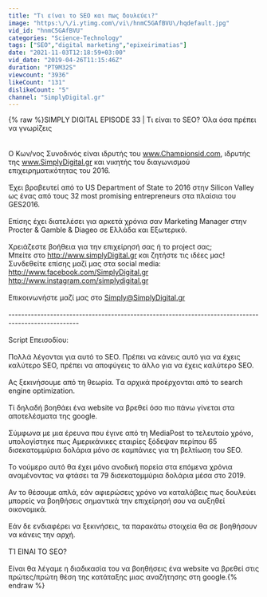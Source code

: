 ```yaml
---
title: "Τι είναι το SEO και πως δουλεύει?"
image: "https:\/\/i.ytimg.com\/vi\/hnmC5GAfBVU\/hqdefault.jpg"
vid_id: "hnmC5GAfBVU"
categories: "Science-Technology"
tags: ["SEO","digital marketing","epixeirimatias"]
date: "2021-11-03T12:18:59+03:00"
vid_date: "2019-04-26T11:15:46Z"
duration: "PT9M32S"
viewcount: "3936"
likeCount: "131"
dislikeCount: "5"
channel: "SimplyDigital.gr"
---
```

{% raw %}SIMPLY DIGITAL EPISODE 33 | Τι είναι το SEO? Όλα όσα πρέπει να γνωρίζεις<br /><br /><br />Ο Kων/νος Συνοδινός είναι ιδρυτής του www.Championsid.com, ιδρυτής της www.SimplyDigital.gr και νικητής του διαγωνισμού επιχειρηματικότητας του 2016.<br /><br />Έχει βραβευτεί από το US Department of State το 2016 στην Silicon Valley ως ένας από τους 32 most promising entrepreneurs στα πλαίσια του GES2016.<br /><br />Eπίσης έχει διατελέσει για αρκετά χρόνια σαν Marketing Manager στην Procter &amp; Gamble &amp; Diageo σε Ελλάδα και Εξωτερικό.<br /><br />Xρειάζεστε βοήθεια για την επιχείρησή σας ή το project σας;<br />Μπείτε στο <a rel="nofollow" target="blank" href="http://www.simplyDigital.gr">http://www.simplyDigital.gr</a> και ζητήστε τις ιδέες μας!<br />Συνδεθείτε επίσης μαζί μας στα social media:<br /><a rel="nofollow" target="blank" href="http://www.facebook.com/SimplyDigital.gr">http://www.facebook.com/SimplyDigital.gr</a><br /><a rel="nofollow" target="blank" href="http://www.instagram.com/simplydigital.gr">http://www.instagram.com/simplydigital.gr</a> <br /><br />Επικοινωνήστε μαζί μας στο Simply@SimplyDigital.gr<br /><br />----------------------------------------------------------------------------------------------------<br /><br />Script Επεισοδίου:<br /><br />Πολλά λέγονται για αυτό το SEO.  Πρέπει να κάνεις αυτό για να έχεις καλύτερο SEO, πρέπει να αποφύγεις το άλλο για να έχεις καλύτερο  SEO.<br /><br />Aς ξεκινήσουμε από τη θεωρία. Tα αρχικά προέρχονται από το search engine optimization.<br /><br /> Tί δηλαδή βοηθάει ένα website να βρεθεί όσο πιο πάνω γίνεται στα αποτελέσματα της google.<br /><br />Σύμφωνα με μια έρευνα που έγινε από τη MediaPost το τελευταίο χρόνο, υπολογίστηκε πως Αμερικάνικες εταιρίες ξόδεψαν περίπου 65 δισεκατομμύρια δολάρια μόνο σε καμπάνιες για τη βελτίωση του  SEO.<br /> <br />Το νούμερο αυτό θα έχει μόνο ανοδική πορεία στα επόμενα χρόνια αναμένοντας να φτάσει τα 79 δισεκατομμύρια δολάρια μέσα στο 2019.<br /><br />Αν το θέσουμε απλά, εάν αφιερώσεις χρόνο να  καταλάβεις πως δουλεύει μπορείς να βοηθήσεις σημαντικά την επιχείρησή σου να αυξηθεί οικονομικά.<br /><br />Εάν δε ενδιαφέρει να ξεκινήσεις, τα παρακάτω στοιχεία θα σε βοηθήσουν να κάνεις την αρχή.<br /><br />ΤΊ ΕΙΝΑΙ ΤΟ SEO?<br /><br />Είναι  θα λέγαμε η διαδικασία του να βοηθήσεις ένα website να βρεθεί στις πρώτες/πρώτη θέση της κατάταξης μιας αναζήτησης στη google.{% endraw %}
